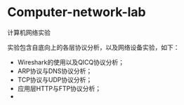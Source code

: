 # Computer-network-lab
计算机网络实验

实验包含自底向上的各层协议分析，以及网络设备实验，如下：

- Wireshark的使用以及QICQ协议分析；
- ARP协议与DNS协议分析；
- TCP协议与UDP协议分析；
- 应用层HTTP与FTP协议分析；
- 


